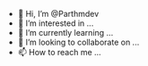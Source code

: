 - 👋 Hi, I’m @Parthmdev
- 👀 I’m interested in ...
- 🌱 I’m currently learning ...
- 💞️ I’m looking to collaborate on ...
- 📫 How to reach me ...

<!---
Parthmdev/Parthmdev is a ✨ special ✨ repository because its `README.md` (this file) appears on your GitHub profile.
You can click the Preview link to take a look at your changes.
--->
